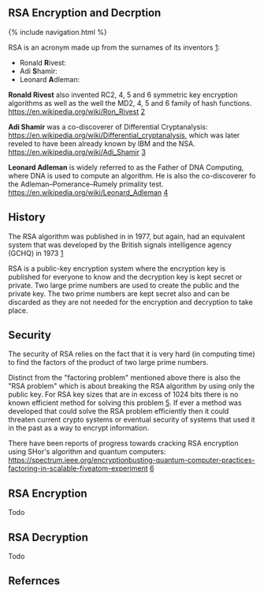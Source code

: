 ## RSA Encryption and Decrption

{% include navigation.html %}

RSA is an acronym made up from the surnames of its inventors [1]:

- Ronald **R**ivest:
- Adi **S**hamir:
- Leonard **A**dleman:

**Ronald Rivest** also invented RC2, 4, 5 and 6 symmetric key encryption algorithms as well as the well the MD2, 4, 5 and 6 family of hash functions. https://en.wikipedia.org/wiki/Ron_Rivest [2]

**Adi Shamir** was a co-discoverer of Differential Cryptanalysis: https://en.wikipedia.org/wiki/Differential_cryptanalysis, which was later reveled to have been already known by IBM and the NSA. https://en.wikipedia.org/wiki/Adi_Shamir [3]

**Leonard Adleman** is widely referred to as the Father of DNA Computing, where DNA is used to compute an algorithm. He is also the co-discoverer fo the Adleman–Pomerance–Rumely primality test. https://en.wikipedia.org/wiki/Leonard_Adleman [4]

## History

The RSA algorithm was published in in 1977, but again, had an equivalent system that was developed by the British signals intelligence agency (GCHQ) in 1973 [1]

RSA is a public-key encryption system where the encryption key is published for everyone to know and the decryption key is kept secret or private. Two large prime numbers are used to create the public and the private key. The two prime numbers are kept secret also and can be discarded as they are not needed for the encryption and decryption to take place.

## Security

The security of RSA relies on the fact that it is very hard (in computing time) to find the factors of the product of two large prime numbers.

Distinct from the "factoring problem" mentioned above there is also the "RSA problem" which is about breaking the RSA algorithm by using only the public key.
For RSA key sizes that are in excess of 1024 bits there is no known efficient method for solving this problem [5]. If ever a method was developed that could solve the RSA problem efficiently then it could threaten current crypto systems or eventual security of systems that used it in the past as a way to encrypt information.

There have been reports of progress towards cracking RSA encryption using SHor's algorithm and quantum computers: https://spectrum.ieee.org/encryptionbusting-quantum-computer-practices-factoring-in-scalable-fiveatom-experiment [6]

## RSA Encryption

Todo

## RSA Decryption

Todo

## Refernces

[1]: https://en.wikipedia.org/wiki/RSA_(cryptosystem)
[2]: https://en.wikipedia.org/wiki/Ron_Rivest
[3]: https://en.wikipedia.org/wiki/Adi_Shamir
[4]: https://en.wikipedia.org/wiki/Leonard_Adleman
[5]: https://en.wikipedia.org/wiki/RSA_problem
[6]: https://spectrum.ieee.org/encryptionbusting-quantum-computer-practices-factoring-in-scalable-fiveatom-experiment
[7]: https://cacr.uwaterloo.ca/hac/
